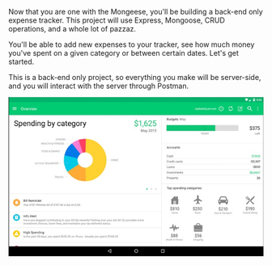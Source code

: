 
Now that you are one with the Mongeese, you'll be building a back-end only expense tracker. This project will use Express, Mongoose, CRUD operations, and a whole lot of pazzaz.

  

You'll be able to add new expenses to your tracker, see how much money you've spent on a given category or between certain dates. Let's get started.

  

This is a back-end only project, so everything you make will be server-side, and you will interact with the server through Postman.

  
![.guides/img/best-expense-tracker-apps-android-mint](./best-expense-tracker-apps-android-mint.jpg)

